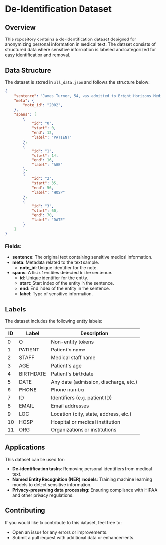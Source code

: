 # De-Identification Dataset

## Overview

This repository contains a de-identification dataset designed for anonymizing personal information in medical text. The dataset consists of structured data where sensitive information is labeled and categorized for easy identification and removal.

## Data Structure

The dataset is stored in `all_data.json` and follows the structure below:

```json
{
    "sentence": "James Turner, 54, was admitted to Bright Horizons Medical on 06/13/2027 for treatment.",
    "meta": {
        "note_id": "2002",
    },
    "spans": [
        {
            "id": "0",
            "start": 0,
            "end": 12,
            "label": "PATIENT"
        },
        {
            "id": "1",
            "start": 14,
            "end": 16,
            "label": "AGE"
        },
        {
            "id": "2",
            "start": 35,
            "end": 56,
            "label": "HOSP"
        },
        {
            "id": "3",
            "start": 60,
            "end": 70,
            "label": "DATE"
        }
    ]
}
```

### Fields:
- **sentence**: The original text containing sensitive medical information.
- **meta**: Metadata related to the text sample.
  - **note_id**: Unique identifier for the note.
- **spans**: A list of entities detected in the sentence.
  - **id**: Unique identifier for the entity.
  - **start**: Start index of the entity in the sentence.
  - **end**: End index of the entity in the sentence.
  - **label**: Type of sensitive information.

## Labels

The dataset includes the following entity labels:

| ID  | Label      | Description                                     |
|-----|-----------|-------------------------------------------------|
| 0   | O         | Non-entity tokens                               |
| 1   | PATIENT   | Patient's name                                  |
| 2   | STAFF     | Medical staff name                              |
| 3   | AGE       | Patient's age                                   |
| 4   | BIRTHDATE | Patient's birthdate                             |
| 5   | DATE      | Any date (admission, discharge, etc.)           |
| 6   | PHONE     | Phone number                                    |
| 7   | ID        | Identifiers (e.g. patient ID)             |
| 8   | EMAIL     | Email addresses                                 |
| 9   | LOC       | Location (city, state, address, etc.)           |
| 10  | HOSP      | Hospital or medical institution                 |
| 11  | ORG       | Organizations or institutions                   |


## Applications

This dataset can be used for:
- **De-identification tasks**: Removing personal identifiers from medical text.
- **Named Entity Recognition (NER) models**: Training machine learning models to detect sensitive information.
- **Privacy-preserving data processing**: Ensuring compliance with HIPAA and other privacy regulations.

## Contributing

If you would like to contribute to this dataset, feel free to:
- Open an issue for any errors or improvements.
- Submit a pull request with additional data or enhancements.
